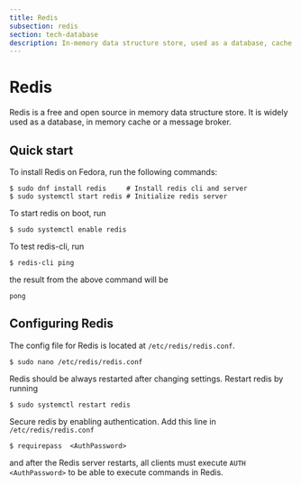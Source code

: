 ```yaml
---
title: Redis
subsection: redis
section: tech-database
description: In-memory data structure store, used as a database, cache and message broker
---
```


# Redis

Redis is a free and open source in memory data structure store. It is widely used as a database, in memory cache or a message broker.

## Quick start

To install Redis on Fedora, run the following commands:

```console
$ sudo dnf install redis     # Install redis cli and server
$ sudo systemctl start redis # Initialize redis server
```

To start redis on boot, run

```console
$ sudo systemctl enable redis
```

To test redis-cli, run

```console
$ redis-cli ping
```

the result from the above command will be 

```console
pong
```

## Configuring Redis

The config file for Redis is located at `/etc/redis/redis.conf`.

```console
$ sudo nano /etc/redis/redis.conf
```

Redis should be always restarted after changing settings. Restart redis by running

```console
$ sudo systemctl restart redis
```

Secure redis by enabling authentication. Add this line in `/etc/redis/redis.conf`

```console
$ requirepass  <AuthPassword>
```

and after the Redis server restarts, all clients must execute `AUTH <AuthPassword>` to be able to execute commands in Redis.
